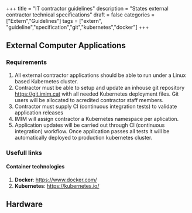+++
title = "IT contractor guidelines"
description = "States external contractor technical specifications"
draft = false
categories = ["Extern","Guidelines"]
tags = ["extern", "guideline","specification","git","kubernetes","docker"]
+++

## External Computer Applications

### Requirements

1. All external contractor applications should be able to run under a Linux based Kubernetes cluster.
2. Contractor must be able to setup and update an inhouse git repository https://git.imim.cat with all needed Kubernetes deployment files. Git users will be allocated to acredited contractor staff members.
2. Contractor must supply CI (continuous integration tests) to validate application releases
3. IMIM will assign contractor a Kubernetes namespace per aplication.
4. Application updates will be carried out through CI (continuous integration) workflow. Once application passes all tests it will be automatically deployed to production kubernetes cluster.

### Usefull links

#### Container technologies

1. **Docker**: https://www.docker.com/
2. **Kubernetes**: https://kubernetes.io/

## Hardware
